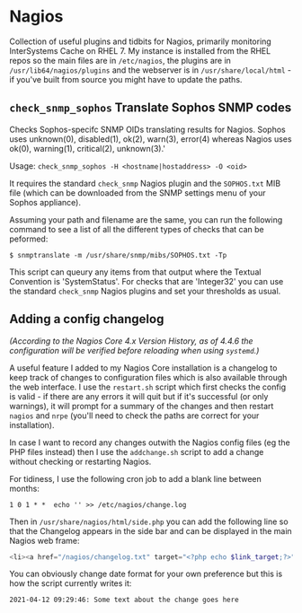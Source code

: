 # Nagios

Collection of useful plugins and tidbits for Nagios, primarily monitoring InterSystems Cache on RHEL 7. My instance is installed from the RHEL repos so the main files are in `/etc/nagios`, the plugins are in `/usr/lib64/nagios/plugins` and the webserver is in `/usr/share/local/html` - if you've built from source you might have to update the paths.

## `check_snmp_sophos` Translate Sophos SNMP codes
Checks Sophos-specifc SNMP OIDs translating results for Nagios. Sophos uses unknown(0), disabled(1), ok(2), warn(3), error(4) whereas Nagios uses ok(0), warning(1), critical(2), unknown(3).'

Usage: `check_snmp_sophos -H <hostname|hostaddress> -O <oid>`

It requires the standard `check_snmp` Nagios plugin and the `SOPHOS.txt` MIB file (which can be downloaded from the SNMP settings menu of your Sophos appliance).

Assuming your path and filename are the same, you can run the following command to see a list of all the different types of checks that can be peformed:

`$ snmptranslate -m /usr/share/snmp/mibs/SOPHOS.txt -Tp`

This script can queury any items from that output where the Textual Convention is 'SystemStatus'. For checks that are 'Integer32' you can use the standard `check_snmp` Nagios plugins and set your thresholds as usual.

## Adding a config changelog
*(According to the Nagios Core 4.x Version History, as of 4.4.6 the configuration will be verified before reloading when using `systemd`.)*

A useful feature I added to my Nagios Core installation is a changelog to keep track of changes to configuration files which is also available through the web interface. I use the `restart.sh` script which first checks the config is valid - if there are any errors it will quit but if it's successful (or only warnings), it will prompt for a summary of the changes and then restart `nagios` and `nrpe` (you'll need to check the paths are correct for your installation).
  
In case I want to record any changes outwith the Nagios config files (eg the PHP files instead) then I use the `addchange.sh` script to add a change without checking or restarting Nagios.

For tidiness, I use the following cron job to add a blank line between months:

```shell
1 0 1 * *  echo '' >> /etc/nagios/change.log
```

Then in `/usr/share/nagios/html/side.php` you can add the following line so that the Changelog appears in the side bar and can be displayed in the main Nagios web frame:

```php
<li><a href="/nagios/changelog.txt" target="<?php echo $link_target;?>">Changelog</a></li>
```

You can obviously change date format for your own preference but this is how the script currently writes it:

```
2021-04-12 09:29:46: Some text about the change goes here
```
